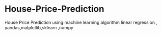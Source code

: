 # House-Price-Prediction


House Price Prediction using machine learning algorithm linear regression , pandas,matplotlib,sklearn ,numpy 
